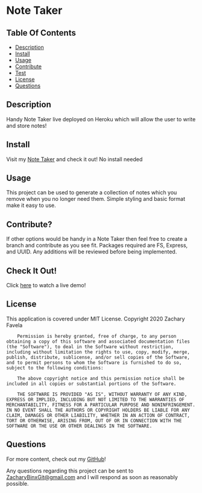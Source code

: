 # Note Taker

## Table Of Contents
<!-- click each bullet to move to the associated section -->
* [Description](#description)
* [Install](#install)
* [Usage](#usage)
* [Contribute](#contribute)
* [Test](#test)
* [License](#license)
* [Questions](#questions)
## Description

Handy Note Taker live deployed on Heroku which will allow the user to write and store notes!

## Install

Visit my [Note Taker](https://dashboard.heroku.com/apps/lit-sands-90847) and check it out! No install needed

## Usage

This project can be used to generate a collection of notes which you remove when you no longer need them. Simple styling and basic format make it easy to use.

## Contribute?

If other options would be handy in a Note Taker then feel free to create a branch and contribute as you see fit. Packages required are FS, Express, and UUID. Any additions will be reviewed before being implemented.

## Check It Out!

Click [here](https://www.youtube.com/watch?v=Qo71smMMQBc) to watch a live demo!

## License

This application is covered under MIT License.
Copyright 2020 Zachary Favela
       
        Permission is hereby granted, free of charge, to any person obtaining a copy of this software and associated documentation files (the "Software"), to deal in the Software without restriction, including without limitation the rights to use, copy, modify, merge, publish, distribute, sublicense, and/or sell copies of the Software, and to permit persons to whom the Software is furnished to do so, subject to the following conditions:
        
        The above copyright notice and this permission notice shall be included in all copies or substantial portions of the Software.
        
        THE SOFTWARE IS PROVIDED "AS IS", WITHOUT WARRANTY OF ANY KIND, EXPRESS OR IMPLIED, INCLUDING BUT NOT LIMITED TO THE WARRANTIES OF MERCHANTABILITY, FITNESS FOR A PARTICULAR PURPOSE AND NONINFRINGEMENT. IN NO EVENT SHALL THE AUTHORS OR COPYRIGHT HOLDERS BE LIABLE FOR ANY CLAIM, DAMAGES OR OTHER LIABILITY, WHETHER IN AN ACTION OF CONTRACT, TORT OR OTHERWISE, ARISING FROM, OUT OF OR IN CONNECTION WITH THE SOFTWARE OR THE USE OR OTHER DEALINGS IN THE SOFTWARE.
## Questions

For more content, check out my [GitHub](https://github.com/ZacharyBinx/note-taker)!

Any questions regarding this project can be sent to ZacharyBinxGit@gmail.com and I will respond as soon as reasonably possible.
